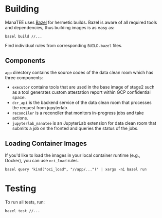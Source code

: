 # Building

ManaTEE uses [Bazel](https://bazel.build/install) for hermetic builds.
Bazel is aware of all required tools and dependencies, thus building images is as easy as:

```
bazel build //...
```

Find individual rules from corresponding `BUILD.bazel` files.

## Components

`app` directory contains the source codes of the data clean room which has three components:

* `executor` contains tools that are used in the base image of stage2 such as a tool generates custom attestation report within GCP confidential space.
* `dcr_api` is the backend service of the data clean room that processes the request from jupyterlab. 
* `reconciler` is a reconciler that monitors in-progress jobs and take actions.
* `jupyterlab_manatee` is an JupyterLab extension for data clean room that submits a job on the fronted and queries the status of the jobs.

## Loading Container Images

If you'd like to load the images in your local container runtime (e.g., Docker), you can use `oci_load` rules.

```shell
bazel query 'kind("oci_load", "//app/...")' | xargs -n1 bazel run
```

# Testing

To run all tests, run:

```
bazel test //...
```